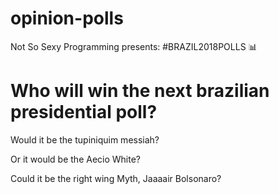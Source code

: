 # opinion-polls
Not So Sexy Programming presents: #BRAZIL2018POLLS :bar_chart:  
# Who will win the next brazilian presidential poll?
Would it be the tupiniquim messiah?  

Or it would be the Aecio White?  

Could it be the right wing Myth, Jaaaair Bolsonaro?  
